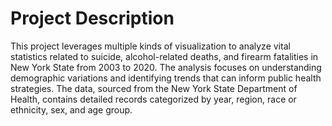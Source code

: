 # Project Description
This project leverages multiple kinds of visualization to analyze vital statistics related to suicide, alcohol-related deaths, and firearm fatalities in New York State from 2003 to 2020. The analysis focuses on understanding demographic variations and identifying trends that can inform public health strategies. The data, sourced from the New York State Department of Health, contains detailed records categorized by year, region, race or ethnicity, sex, and age group.
